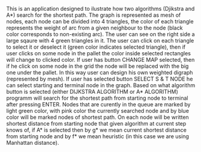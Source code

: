 This is an application designed to ilustrate how two algorithms (Djikstra and A*) search for the shortest path. The graph is represented as mesh of nodes, each node can be
divided into 4 triangles, the color of each triangle represents the weight of arc from a given neighbour to the node (black color corresponds to non-existing arc). The user 
can see on the right side a large sqaure with 4 green triangles in it. The user can click on each triangle to select it or deselect it (green color indicates selected triangle), 
then if user clicks on some node in the pallet the color inside selected rectangles will change to clicked color. If user has button CHANGE MAP selected, then if he click on some 
node in the grid
the node will be replaced with the big one under the pallet. In this way user can design his own weighted digraph (represented by mesh). If user has selected button SELECT S & T NODE
he can select starting and terminal node in the graph. Based on what algorithm button is selected (either DIJKSTRA ALGORITHM or A* ALGORITHM) programm will search for the
shortest path from starting node to terminal after pressing ENTER. Nodes that are curently in the queue are marked by light green color, with pink color the currently searched 
node and by blue 
color will be marked nodes of shortest path. On each node will be written shortest distance from starting node that given algorithm at current step
knows of, if A* is selected then by g* we mean 
current shortest distance from starting node and by f* we mean heuristic (in this case we are using Manhattan distance).
